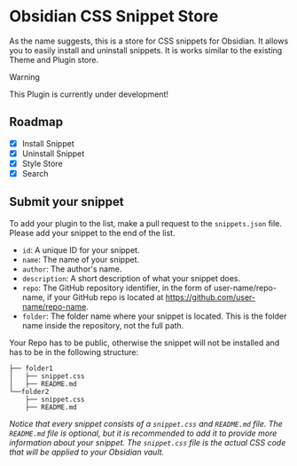 # Obsidian CSS Snippet Store
As the name suggests, this is a store for CSS snippets for Obsidian. It allows you to easily install and uninstall snippets. It is works similar to the existing Theme and Plugin store.

> [!WARNING]
> This Plugin is currently under development!

## Roadmap

- [x] Install Snippet
- [x] Uninstall Snippet
- [x] Style Store
- [x] Search

## Submit your snippet
To add your plugin to the list, make a pull request to the `snippets.json` file. Please add your snippet to the end of the list.

- `id`: A unique ID for your snippet.
- `name`: The name of your snippet.
- `author`: The author's name.
- `description`: A short description of what your snippet does.
- `repo`: The GitHub repository identifier, in the form of user-name/repo-name, if your GitHub repo is located at https://github.com/user-name/repo-name.
- `folder`: The folder name where your snippet is located. This is the folder name inside the repository, not the full path.

Your Repo has to be public, otherwise the snippet will not be installed and has to be in the following structure:

```
├── folder1
│   ├── snippet.css
│   ├── README.md
└──folder2
    ├── snippet.css
    ├── README.md

```
*Notice that every snippet consists of a `snippet.css` and `README.md` file. The `README.md` file is optional, but it is recommended to add it to provide more information about your snippet. The `snippet.css` file is the actual CSS code that will be applied to your Obsidian vault.*

